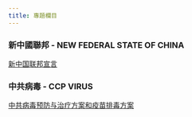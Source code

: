```yaml
---
title: 專題欄目
---
```


### 新中國聯邦 - NEW FEDERAL STATE OF CHINA

[新中国联邦宣言](nfsc/declaration-of-the-New-Federal-State-of-China)

### 中共病毒 - CCP VIRUS
[中共病毒预防与治疗方案和疫苗排毒方案](ccpvirus/ccp_virus_treatment_and_prophylaxis_protocol_and_vaccinated_people_detox_protocol)